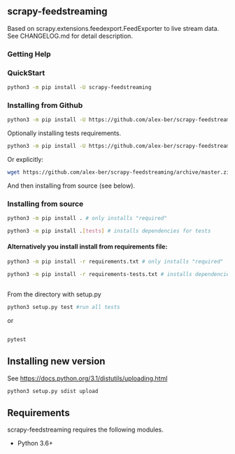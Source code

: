 ## scrapy-feedstreaming

Based on scrapy.extensions.feedexport.FeedExporter to live stream data. See CHANGELOG.md for detail description.



### Getting Help


### QuickStart
```bash
python3 -m pip install -U scrapy-feedstreaming
```


### Installing from Github

```bash
python3 -m pip install -U https://github.com/alex-ber/scrapy-feedstreaming/archive/master.zip
```
Optionally installing tests requirements.

```bash
python3 -m pip install -U https://github.com/alex-ber/scrapy-feedstreaming/archive/master.zip#egg=alex-ber-utils[tests]
```

Or explicitly:

```bash
wget https://github.com/alex-ber/scrapy-feedstreaming/archive/master.zip -O master.zip; unzip master.zip; rm master.zip
```
And then installing from source (see below).


### Installing from source
```bash
python3 -m pip install . # only installs "required"
```
```bash
python3 -m pip install .[tests] # installs dependencies for tests
```

#### Alternatively you install install from requirements file:
```bash
python3 -m pip install -r requirements.txt # only installs "required"
```
```bash
python3 -m pip install -r requirements-tests.txt # installs dependencies for tests
```

##

From the directory with setup.py
```bash
python3 setup.py test #run all tests
```

or

```bash

pytest
```

## Installing new version
See https://docs.python.org/3.1/distutils/uploading.html 

```bash
python3 setup.py sdist upload
```

## Requirements


scrapy-feedstreaming requires the following modules.

* Python 3.6+

